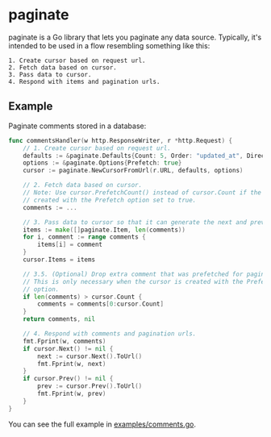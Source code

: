 # paginate

paginate is a Go library that lets you paginate any data source. Typically, it's intended to be used in a flow resembling something like this:

```
1. Create cursor based on request url.
2. Fetch data based on cursor.
3. Pass data to cursor.
4. Respond with items and pagination urls.
```

## Example
Paginate comments stored in a database:

```go
func commentsHandler(w http.ResponseWriter, r *http.Request) {
	// 1. Create cursor based on request url.
	defaults := &paginate.Defaults{Count: 5, Order: "updated_at", Direction: paginate.DESC}
	options := &paginate.Options{Prefetch: true}
	cursor := paginate.NewCursorFromUrl(r.URL, defaults, options)

	// 2. Fetch data based on cursor.
	// Note: Use cursor.PrefetchCount() instead of cursor.Count if the cursor was
	// created with the Prefetch option set to true.
	comments := ...

	// 3. Pass data to cursor so that it can generate the next and previous cursors.
	items := make([]paginate.Item, len(comments))
	for i, comment := range comments {
		items[i] = comment
	}
	cursor.Items = items

	// 3.5. (Optional) Drop extra comment that was prefetched for pagination.
	// This is only necessary when the cursor is created with the Prefetch
	// option.
	if len(comments) > cursor.Count {
		comments = comments[0:cursor.Count]
	}
	return comments, nil

	// 4. Respond with comments and pagination urls.
	fmt.Fprint(w, comments)
	if cursor.Next() != nil {
		next := cursor.Next().ToUrl()
		fmt.Fprint(w, next)
	}
	if cursor.Prev() != nil {
		prev := cursor.Prev().ToUrl()
		fmt.Fprint(w, prev)
	}
}
```

You can see the full example in [examples/comments.go](examples/comments.go).
